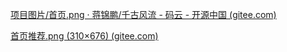 [项目图片/首页.png · 蒋锦鹏/千古风流 - 码云 - 开源中国 (gitee.com)](https://gitee.com/jiang-jinpeng-acd/eternal-wind-current/blob/master/项目图片/首页.png)

[首页推荐.png (310×676) (gitee.com)](https://gitee.com/jiang-jinpeng-acd/eternal-wind-current/raw/master/项目图片/首页推荐.png)